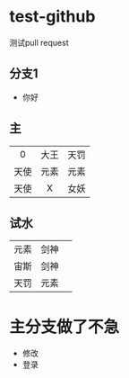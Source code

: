 # test-github
测试pull request

## 分支1

- 你好

## 主
||||
|:---:|:---:|:---:|
|0  | 大王|  天罚|
|天使| 元素|  元素|
|天使| X  |女妖|



## 试水

||||
|:---:|:---:|:---:|
|元素 |剑神||
|宙斯 |剑神||
|天罚 |元素||

# 主分支做了不急


- 修改
- 登录
